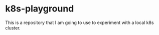 # k8s-playground
This is a repository that I am going to use to experiment with a local k8s cluster.
